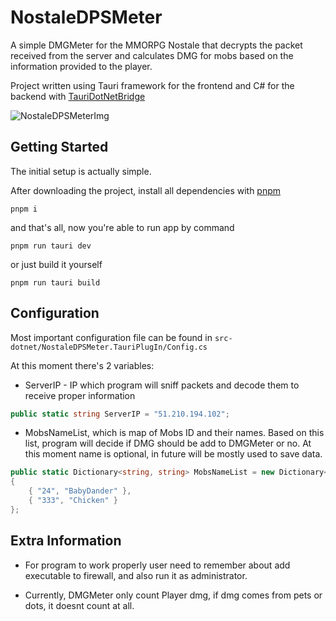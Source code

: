 
# NostaleDPSMeter

A simple DMGMeter for the MMORPG Nostale that decrypts the packet received from the server and calculates DMG for mobs based on the information provided to the player.

Project written using Tauri framework for the frontend and C# for the backend with [TauriDotNetBridge](https://github.com/plainionist/TauriDotNetBridge) 

![NostaleDPSMeterImg](https://i.imgur.com/aEUpFcX.png)

## Getting Started
The initial setup is actually simple.

After downloading the project, install all dependencies with [pnpm](https://pnpm.io/installation/)
```
pnpm i
```

and that's all, now you're able to run app by command
```
pnpm run tauri dev
```

or just build it yourself
```
pnpm run tauri build
```

## Configuration
Most important configuration file can be found in `src-dotnet/NostaleDPSMeter.TauriPlugIn/Config.cs`

At this moment there's 2 variables:
* ServerIP - IP which program will sniff packets and decode them to receive proper information
```cs
public static string ServerIP = "51.210.194.102";
```
* MobsNameList, which is map of Mobs ID and their names. Based on this list, program will decide if DMG should be add to DMGMeter or no. At this moment name is optional, in future will be mostly used to save data.

```cs
public static Dictionary<string, string> MobsNameList = new Dictionary<string, string>
{  
	{ "24", "BabyDander" },
	{ "333", "Chicken" }
};


```

## Extra Information

* For program to work properly user need to remember about add executable to firewall, and also run it as administrator.

* Currently, DMGMeter only count Player dmg, if dmg comes from pets or dots, it doesnt count at all.